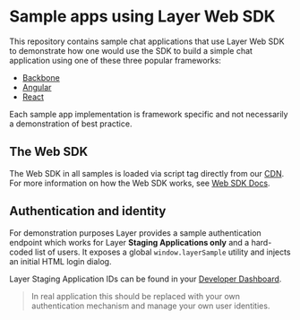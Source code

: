 # Sample apps using Layer Web SDK

This repository contains sample chat applications that use Layer Web SDK to demonstrate how one would use the SDK to build a simple chat application using one of these three popular frameworks:

 - [Backbone](./backbone)
 - [Angular](./angular)
 - [React](./react)

Each sample app implementation is framework specific and not necessarily a demonstration of best practice.

## The Web SDK

The Web SDK in all samples is loaded via script tag directly from our [CDN](http://static.layer.com/sdk/layer-private-beta.js). For more information on how the Web SDK works, see [Web SDK Docs](http://static.layer.com/sdk/docs).

## Authentication and identity

For demonstration purposes Layer provides a sample authentication endpoint which works for Layer **Staging Applications only** and a hard-coded list of users. It exposes a global `window.layerSample` utility and injects an initial HTML login dialog.

Layer Staging Application IDs can be found in your [Developer Dashboard](https://developer.layer.com/projects/keys).

> In real application this should be replaced with your own authentication mechanism and manage your own user identities.
